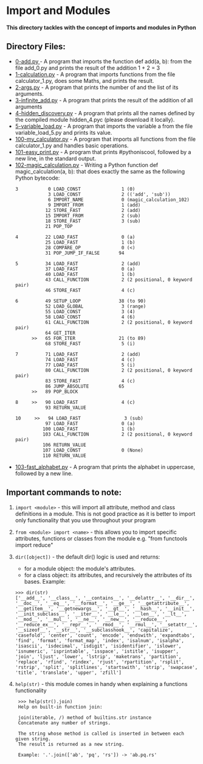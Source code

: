 # Import and Modules

**This directory tackles with the concept of imports and modules in Python**

## Directory Files:

* [0-add.py ](0-add.py ) - A program that imports the function def add(a, b): from the file add_0.py and prints the result of the addition 1 + 2 = 3
* [1-calculation.py](1-calculation.py) - A program that imports functions from the file calculator_1.py, does some Maths, and prints the result.
* [2-args.py](2-args.py) - A program that prints the number of and the list of its arguments.
* [3-infinite_add.py](3-infinite_add.py) - A program that prints the result of the addition of all arguments
* [4-hidden_discovery.py](4-hidden_discovery.py) - A program that prints all the names defined by the compiled module hidden_4.pyc (please download it locally).
* [5-variable_load.py](5-variable_load.py) - A program that imports the variable a from the file variable_load_5.py and prints its value.
* [100-my_calculator.py](100-my_calculator.py) - A program that imports all functions from the file calculator_1.py and handles basic operations.
* [101-easy_print.py](101-easy_print.py) - A program that prints #pythoniscool, followed by a new line, in the standard output.
* [102-magic_calculation.py](102-magic_calculation.py) - Writing a Python function def magic_calculation(a, b): that does exactly the same as the following Python bytecode:
  ```
  3           0 LOAD_CONST               1 (0)
              3 LOAD_CONST               2 (('add', 'sub'))
              6 IMPORT_NAME              0 (magic_calculation_102)
              9 IMPORT_FROM              1 (add)
             12 STORE_FAST               2 (add)
             15 IMPORT_FROM              2 (sub)
             18 STORE_FAST               3 (sub)
             21 POP_TOP

  4          22 LOAD_FAST                0 (a)
             25 LOAD_FAST                1 (b)
             28 COMPARE_OP               0 (<)
             31 POP_JUMP_IF_FALSE       94

  5          34 LOAD_FAST                2 (add)
             37 LOAD_FAST                0 (a)
             40 LOAD_FAST                1 (b)
             43 CALL_FUNCTION            2 (2 positional, 0 keyword pair)
             46 STORE_FAST               4 (c)

  6          49 SETUP_LOOP              38 (to 90)
             52 LOAD_GLOBAL              3 (range)
             55 LOAD_CONST               3 (4)
             58 LOAD_CONST               4 (6)
             61 CALL_FUNCTION            2 (2 positional, 0 keyword pair)
             64 GET_ITER
        >>   65 FOR_ITER                21 (to 89)
             68 STORE_FAST               5 (i)

  7          71 LOAD_FAST                2 (add)
             74 LOAD_FAST                4 (c)
             77 LOAD_FAST                5 (i)
             80 CALL_FUNCTION            2 (2 positional, 0 keyword pair)
             83 STORE_FAST               4 (c)
             86 JUMP_ABSOLUTE           65
        >>   89 POP_BLOCK

  8     >>   90 LOAD_FAST                4 (c)
             93 RETURN_VALUE

  10     >>   94 LOAD_FAST                3 (sub)
             97 LOAD_FAST                0 (a)
            100 LOAD_FAST                1 (b)
            103 CALL_FUNCTION            2 (2 positional, 0 keyword pair)
            106 RETURN_VALUE
            107 LOAD_CONST               0 (None)
            110 RETURN_VALUE
  ```
* [103-fast_alphabet.py](103-fast_alphabet.py) - A program that prints the alphabet in uppercase, followed by a new line.

## Important commands to note:

1. `import <module>` - this will import all attribute, method and class definitions in a module. This is not good practice as it is better to import only functionality that you use throughout your program

2. `from <module> import <name>` - this allows you to import specific attributes, functions or classes from the module
e.g. "from functools import reduce"

3. `dir([object])` - the default dir() logic is used and returns:
   * for a module object: the module's attributes.
   * for a class object:  its attributes, and recursively the attributes of its bases. Example:
   ```
   >>> dir(str)
   ['__add__', '__class__', '__contains__', '__delattr__', '__dir__', '__doc__', '__eq__', '__format__', '__ge__', '__getattribute__', '__getitem__', '__getnewargs__', '__gt__', '__hash__', '__init__', '__init_subclass__', '__iter__', '__le__', '__len__', '__lt__', '__mod__', '__mul__', '__ne__', '__new__', '__reduce__', '__reduce_ex__', '__repr__', '__rmod__', '__rmul__', '__setattr__', '__sizeof__', '__str__', '__subclasshook__', 'capitalize', 'casefold', 'center', 'count', 'encode', 'endswith', 'expandtabs', 'find', 'format', 'format_map', 'index', 'isalnum', 'isalpha', 'isascii', 'isdecimal', 'isdigit', 'isidentifier', 'islower', 'isnumeric', 'isprintable', 'isspace', 'istitle', 'isupper', 'join', 'ljust', 'lower', 'lstrip', 'maketrans', 'partition', 'replace', 'rfind', 'rindex', 'rjust', 'rpartition', 'rsplit', 'rstrip', 'split', 'splitlines', 'startswith', 'strip', 'swapcase', 'title', 'translate', 'upper', 'zfill']
   ```

4. `help(str)` - this module comes in handy when explaining a functions functionality
   ```
    >>> help(str().join)
    Help on built-in function join:

    join(iterable, /) method of builtins.str instance
    Concatenate any number of strings.
    
    The string whose method is called is inserted in between each given string.
    The result is returned as a new string.
    
    Example: '.'.join(['ab', 'pq', 'rs']) -> 'ab.pq.rs'
   ```
